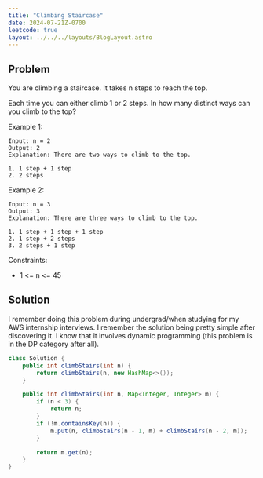```yaml
---
title: "Climbing Staircase"
date: 2024-07-21Z-0700
leetcode: true
layout: ../../../layouts/BlogLayout.astro
---
```


## Problem

You are climbing a staircase. It takes n steps to reach the top.

Each time you can either climb 1 or 2 steps. In how many distinct ways can you climb to the top?

Example 1:

```text
Input: n = 2
Output: 2
Explanation: There are two ways to climb to the top.

1. 1 step + 1 step
2. 2 steps
```

Example 2:

```text
Input: n = 3
Output: 3
Explanation: There are three ways to climb to the top.

1. 1 step + 1 step + 1 step
2. 1 step + 2 steps
3. 2 steps + 1 step
```

Constraints:

- 1 <= n <= 45

## Solution

I remember doing this problem during undergrad/when studying for my AWS internship interviews. I remember the solution being pretty simple after discovering it. I know that it involves dynamic programming (this problem is in the DP category after all).

```java
class Solution {
    public int climbStairs(int n) {
        return climbStairs(n, new HashMap<>());
    }

    public int climbStairs(int n, Map<Integer, Integer> m) {
        if (n < 3) {
            return n;
        }
        if (!m.containsKey(n)) {
            m.put(n, climbStairs(n - 1, m) + climbStairs(n - 2, m));
        }

        return m.get(n);
    }
}
```
